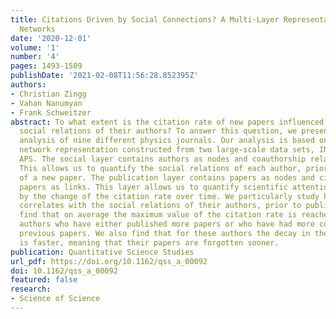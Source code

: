 ```yaml
---
title: Citations Driven by Social Connections? A Multi-Layer Representation of Coauthorship
  Networks
date: '2020-12-01'
volume: '1'
number: '4'
pages: 1493-1509
publishDate: '2021-02-08T11:56:28.852395Z'
authors:
- Christian Zingg
- Vahan Nanumyan
- Frank Schweitzer
abstract: To what extent is the citation rate of new papers influenced by the past
  social relations of their authors? To answer this question, we present a data-driven
  analysis of nine different physics journals. Our analysis is based on a two-layer
  network representation constructed from two large-scale data sets, INSPIREHEP and
  APS. The social layer contains authors as nodes and coauthorship relations as links.
  This allows us to quantify the social relations of each author, prior to the publication
  of a new paper. The publication layer contains papers as nodes and citations between
  papers as links. This layer allows us to quantify scientific attention as measured
  by the change of the citation rate over time. We particularly study how this change
  correlates with the social relations of their authors, prior to publication. We
  find that on average the maximum value of the citation rate is reached sooner for
  authors who have either published more papers or who have had more coauthors in
  previous papers. We also find that for these authors the decay in the citation rate
  is faster, meaning that their papers are forgotten sooner.
publication: Quantitative Science Studies
url_pdf: https://doi.org/10.1162/qss_a_00092
doi: 10.1162/qss_a_00092
featured: false
research:
- Science of Science
---
```

